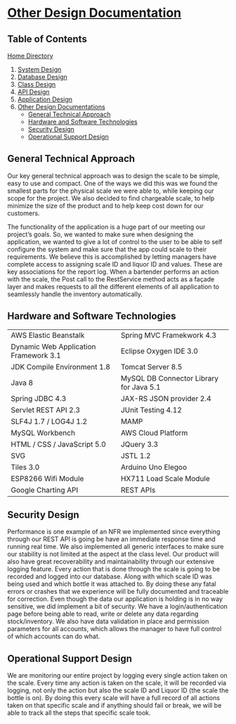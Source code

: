 # [Other Design Documentation](https://github.com/mmitar/capstone/tree/master/_Other)

## Table of Contents
[Home Directory](https://github.com/mmitar/capstone)	
1. [System Design](https://github.com/mmitar/capstone/tree/master/_System%20Design)
2. [Database Design](https://github.com/mmitar/capstone/tree/master/_Database%20Design)	
3. [Class Design](https://github.com/mmitar/capstone/tree/master/_Class%20Design)	
4. [API Design](https://github.com/mmitar/capstone/tree/master/_API%20Design)
5. [Application Design](https://github.com/mmitar/capstone/tree/master/_Application%20Design)
6. [Other Design Documentations](https://github.com/mmitar/capstone/tree/master/_Other)
   * [General Technical Approach](#general-technical-approach)
   * [Hardware and Software Technologies](#Hardware-and-Software-Technologies)
   * [Security Design](#security-design)
   * [Operational Support Design](#operational-support-design)
  
## General Technical Approach
Our key general technical approach was to design the scale to be simple, easy to use and compact. One of the ways we did this was we found the smallest parts for the physical scale we were able to, while keeping our scope for the project. We also decided to find chargeable scale, to help minimize the size of the product and to help keep cost down for our customers.

The functionality of the application is a huge part of our meeting our project’s goals. So, we wanted to make sure when designing the application, we wanted to give a lot of control to the user to be able to self configure the system and make sure that the app could scale to their requirements. We believe this is accomplished by letting managers have complete access to assigning scale ID and liquor ID and values. These are key associations for the report log. When a bartender performs an action with the scale, the Post call to the RestService method acts as a façade layer and makes requests to all the different elements of all application to seamlessly handle the inventory automatically.

## Hardware and Software Technologies
| | |
| --- | --- |
AWS Elastic Beanstalk | Spring MVC Framekwork 4.3 |
Dynamic Web Application Framework 3.1 | Eclipse Oxygen IDE 3.0 |
JDK Compile Environment 1.8 | Tomcat Server 8.5 |
Java 8 | MySQL DB Connector Library for Java 5.1 |
Spring JDBC 4.3 | JAX-RS JSON provider 2.4 |
Servlet REST API 2.3 | JUnit Testing 4.12 |
SLF4J 1.7 / LOG4J 1.2 | MAMP |
MySQL Workbench | AWS Cloud Platform |
HTML / CSS / JavaScript 5.0 | JQuery 3.3 |
SVG | JSTL 1.2 |
Tiles 3.0 | Arduino Uno Elegoo |
ESP8266 Wifi Module | HX711 Load Scale Module |
Google Charting API | REST APIs

## Security Design
Performance is one example of an NFR we implemented since everything through our REST API is going be have an immediate response time and running real time. We also implemented all generic interfaces to make sure our stability is not limited at the aspect at the class level. Our product will also have great recoverability and maintainability through our extensive logging feature. Every action that is done through the scale is going to be recorded and logged into our database. Along with which scale ID was being used and which bottle it was attached to. By doing these any fatal errors or crashes that we experience will be fully documented and traceable for correction. Even though the data our application is holding is in no way sensitive, we did implement a bit of security. We have a login/authentication page before being able to read, write or delete any data regarding stock/inventory. We also have data validation in place and permission parameters for all accounts, which allows the manager to have full control of which accounts can do what.

## Operational Support Design
We are monitoring our entire project by logging every single action taken on the scale. Every time any action is taken on the scale, it will be recorded via logging, not only the action but also the scale ID and Liquor ID (the scale the bottle is on). By doing this every scale will have a full record of all actions taken on that specific scale and if anything should fail or break, we will be able to track all the steps that specific scale took.
